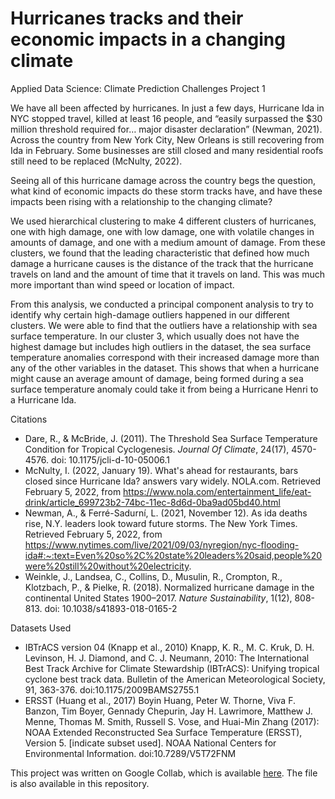 # Hurricanes tracks and their economic impacts in a changing climate
Applied Data Science: Climate Prediction Challenges Project 1 

We have all been affected by hurricanes. In just a few days, Hurricane Ida in NYC stopped travel, killed at least 16 people, and “easily surpassed the $30 million threshold required for… major disaster declaration” (Newman, 2021). Across the country from New York City, New Orleans is still recovering from Ida in February. Some businesses are still closed and many residential roofs still need to be replaced (McNulty, 2022). 

Seeing all of this hurricane damage across the country begs the question, what kind of economic impacts do these storm tracks have, and have these impacts been rising with a relationship to the changing climate? 


We used hierarchical clustering to make 4 different clusters of hurricanes,  one with high damage, one with low damage, one with volatile changes in amounts of damage, and one with a medium amount of damage. From these clusters, we found that the leading characteristic that defined how much damage a hurricane causes is the distance of the track that the hurricane travels on land and the amount of time that it travels on land. This was much more important than wind speed or location of impact. 

From this analysis, we conducted a principal component analysis to try to identify why certain high-damage outliers happened in our different clusters. We were able to find that the outliers have a relationship with sea surface temperature. In our cluster 3, which usually does not have the highest damage but includes high outliers in the dataset, the sea surface temperature anomalies correspond with their increased damage more than any of the other variables in the dataset. This shows that when a hurricane might cause an average amount of damage, being formed during a sea surface temperature anomaly could take it from being a Hurricane Henri to a Hurricane Ida. 


Citations
- Dare, R., & McBride, J. (2011). The Threshold Sea Surface Temperature Condition for Tropical Cyclogenesis. *Journal Of Climate*, 24(17), 4570-4576. doi: 10.1175/jcli-d-10-05006.1
- McNulty, I. (2022, January 19). What's ahead for restaurants, bars closed since Hurricane Ida? answers vary widely. NOLA.com. Retrieved February 5, 2022, from https://www.nola.com/entertainment_life/eat-drink/article_699723b2-74bc-11ec-8d6d-0ba9ad05bd40.html 
- Newman, A., & Ferré-Sadurní, L. (2021, November 12). As ida deaths rise, N.Y. leaders look toward future storms. The New York Times. Retrieved February 5, 2022, from https://www.nytimes.com/live/2021/09/03/nyregion/nyc-flooding-ida#:~:text=Even%20so%2C%20state%20leaders%20said,people%20were%20still%20without%20electricity. 
- Weinkle, J., Landsea, C., Collins, D., Musulin, R., Crompton, R., Klotzbach, P., & Pielke, R. (2018). Normalized hurricane damage in the continental United States 1900–2017. *Nature Sustainability*, 1(12), 808-813. doi: 10.1038/s41893-018-0165-2

Datasets Used
- IBTrACS version 04 (Knapp et al., 2010) Knapp, K. R., M. C. Kruk, D. H. Levinson, H. J. Diamond, and C. J. Neumann, 2010: The International Best Track Archive for Climate Stewardship (IBTrACS): Unifying tropical cyclone best track data. Bulletin of the American Meteorological Society, 91, 363-376. doi:10.1175/2009BAMS2755.1 
- ERSST (Huang et al., 2017) Boyin Huang, Peter W. Thorne, Viva F. Banzon, Tim Boyer, Gennady Chepurin, Jay H. Lawrimore, Matthew J. Menne, Thomas M. Smith, Russell S. Vose, and Huai-Min Zhang (2017): NOAA Extended Reconstructed Sea Surface Temperature (ERSST), Version 5. [indicate subset used]. NOAA National Centers for Environmental Information. doi:10.7289/V5T72FNM


This project was written on Google Collab, which is available [here](https://colab.research.google.com/drive/15e5MMJmi2RwVWZg9UV0wh5mKtxJjp82U?usp=sharing). The file is also available in this repository. 
